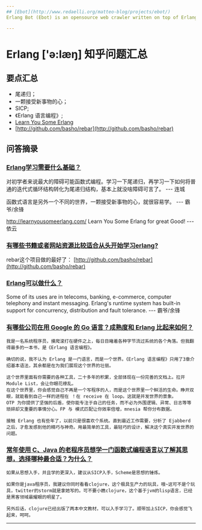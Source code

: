 ```yaml
---
## [Ebot](http://www.redaelli.org/matteo-blog/projects/ebot/)
Erlang Bot (Ebot) is an opensource web crawler written on top of Erlang, a NOSQL database (Apache CouchDB or Riak),  RabbitMQ, Webmachine (Mochiweb), RRDTOOL, .. Using a NOSQL instead of a Relational Database, Ebot can grow easily and cheaply…  Ebot is a solid and highly scalable, distribuited and customizable web crawler.

---
```

# Erlang ['ə:læŋ] 知乎问题汇总

## 要点汇总
* 尾递归；
* 一颗接受新事物的心；
* SICP;
* 《Erlang 语言编程》;
* [Learn You Some Erlang](http://learnyousomeerlang.com/)
* [http://github.com/basho/rebar](http://github.com/basho/rebar)

## 问答摘录

### [Erlang学习需要什么基础？](http://www.zhihu.com/question/19938101)

对初学者来说最大的障碍可能函数式编程。学习一下尾递归，再学习一下如何将普通的迭代式循环结构转化为尾递归结构，基本上就没啥障碍可言了。 --- 连城

函数式语言是另外一个不同的世界，一颗接受新事物的心，就很容易学。 --- 霸爷/余锋

http://learnyousomeerlang.com/ Learn You Some Erlang for great Good! --- 依云

### [有哪些书籍或者网站资源比较适合从头开始学习erlang?](http://www.zhihu.com/question/19836004)
rebar这个项目做的最好了： [http://github.com/basho/rebar](http://github.com/basho/rebar)

### [Erlang可以做什么？](http://www.zhihu.com/question/19929730)
Some of its uses are in telecoms, banking, e-commerce, computer telephony and instant messaging. Erlang's runtime system has built-in support for concurrency, distribution and fault tolerance. --- 霸爷/余锋

### [有哪些公司在用 Google 的 Go 语言？成熟度和 Erlang 比起来如何？](http://www.zhihu.com/question/19664126)
``` --- Rico
我是一名系统程序员，摸爬滚打在硬件之上，每日目睹着各种字节流过系统的各个角落。但我翻得最多的一本书，是《Erlang 语言编程》。

确切的说，我不认为 Erlang 是一门语言，而是一个世界。《Erlang 语言编程》只用了3章介绍基本语法，其余都是在为我们展现这个世界的壮丽。

这个世界里面有你需要的各种工具，二十多年的积累，全部体现在一份完善的文档上。拉开 Module List，会让你眼花缭乱。
在这个世界里，你会感觉自己不再是一个写程序的人，而是这个世界里一个鲜活的生命。睁开双眼，就能看到自己一样的进程在 ！在 receive 在 loop。这就是并发世界的景象。
OTP 为你提供了坚强的后盾，使你能专注于自己的任务，而不必为外围逻辑、异常、日志等等琐碎却又重要的事情分心。FP 与 模式匹配让你效率倍增，mnesia 帮你分布数据。

接触 Erlang 也有些年了，以前只是很喜欢个系统。直到最近工作需要，分析了 Ejabberd 之后，才愈发感到他的精巧与神奇。用最简单的工具，最轻巧的设计，解决这个真实并发世界的问题。
```

### [常年使用 C、Java 的老程序员想学一门函数式编程语言以了解其思想，选择哪种最合适？为什么？](http://www.zhihu.com/question/20402619)
``` --- 学文，数学初学者
如果从思想入手，并且学的更深入，建议从SICP入手，Scheme是思想的锤炼。

如果你是java程序员，我建议你同时看看clojure，这个极具生产力的玩具，哦~这可不是个玩具，twitter的storm就是拿她写的。可不要小瞧clojure，这个基于jvm的lisp语言，已经是黑客领域最耀眼的明星了。

另外后话，clojure已经出版了两本中文教材，可以入手学习了。顺带加上SICP，你会感觉飞起来，呵呵。
```

---